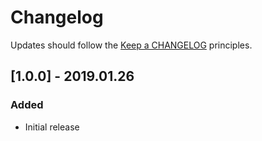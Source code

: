 # Changelog

Updates should follow the [Keep a CHANGELOG](http://keepachangelog.com/) principles.

## [1.0.0] - 2019.01.26

### Added
- Initial release
